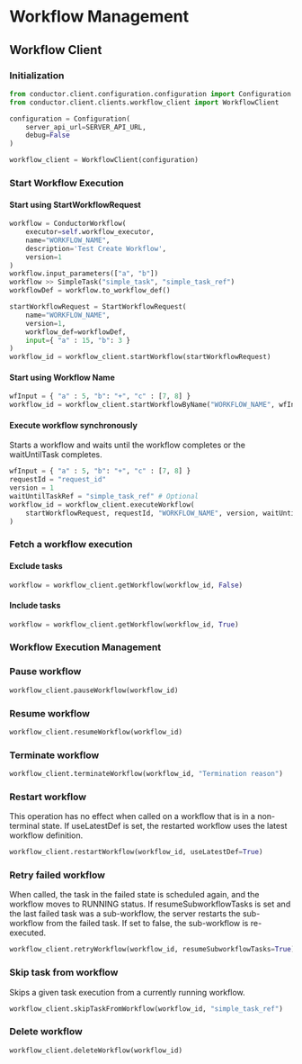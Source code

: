 # Workflow Management

## Workflow Client

### Initialization

```python
from conductor.client.configuration.configuration import Configuration
from conductor.client.clients.workflow_client import WorkflowClient

configuration = Configuration(
    server_api_url=SERVER_API_URL,
    debug=False
)

workflow_client = WorkflowClient(configuration)
```

### Start Workflow Execution

#### Start using StartWorkflowRequest

```python
workflow = ConductorWorkflow(
    executor=self.workflow_executor,
    name="WORKFLOW_NAME",
    description='Test Create Workflow',
    version=1
)
workflow.input_parameters(["a", "b"])
workflow >> SimpleTask("simple_task", "simple_task_ref")
workflowDef = workflow.to_workflow_def()

startWorkflowRequest = StartWorkflowRequest(
    name="WORKFLOW_NAME",
    version=1,
    workflow_def=workflowDef,
    input={ "a" : 15, "b": 3 }
)
workflow_id = workflow_client.startWorkflow(startWorkflowRequest)
```

#### Start using Workflow Name

```python
wfInput = { "a" : 5, "b": "+", "c" : [7, 8] }
workflow_id = workflow_client.startWorkflowByName("WORKFLOW_NAME", wfInput)
```

#### Execute workflow synchronously

Starts a workflow and waits until the workflow completes or the waitUntilTask completes.

```python
wfInput = { "a" : 5, "b": "+", "c" : [7, 8] }
requestId = "request_id"
version = 1
waitUntilTaskRef = "simple_task_ref" # Optional
workflow_id = workflow_client.executeWorkflow(
    startWorkflowRequest, requestId, "WORKFLOW_NAME", version, waitUntilTaskRef
)
```

### Fetch a workflow execution

#### Exclude tasks

```python
workflow = workflow_client.getWorkflow(workflow_id, False)
```

#### Include tasks

```python
workflow = workflow_client.getWorkflow(workflow_id, True)
```

### Workflow Execution Management

### Pause workflow

```python
workflow_client.pauseWorkflow(workflow_id)
```

### Resume workflow

```python
workflow_client.resumeWorkflow(workflow_id)
```

### Terminate workflow

```python
workflow_client.terminateWorkflow(workflow_id, "Termination reason")
```

### Restart workflow

This operation has no effect when called on a workflow that is in a non-terminal state. If useLatestDef is set, the restarted workflow uses the latest workflow definition.

```python
workflow_client.restartWorkflow(workflow_id, useLatestDef=True)
```

### Retry failed workflow

When called, the task in the failed state is scheduled again, and the workflow moves to RUNNING status. If resumeSubworkflowTasks is set and the last failed task was a sub-workflow, the server restarts the sub-workflow from the failed task. If set to false, the sub-workflow is re-executed.

```python
workflow_client.retryWorkflow(workflow_id, resumeSubworkflowTasks=True)
```

### Skip task from workflow

Skips a given task execution from a currently running workflow.

```python
workflow_client.skipTaskFromWorkflow(workflow_id, "simple_task_ref")
```

### Delete workflow

```python
workflow_client.deleteWorkflow(workflow_id)
```
